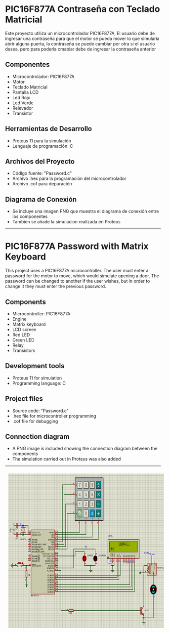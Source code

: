 # PIC16F877A Contraseña con Teclado Matricial

Este proyecto utiliza un microcontrolador PIC16F877A, El usuario debe de ingresar una contraseña para que el motor se pueda mover lo que simularia abrir alguna puerta, 
la contraseña se puede cambiar por otra si el usuario desea, pero para poderla cmabiar debe de ingresar la contraseña anterior 

## Componentes
- Microcontrolador: PIC16F877A
- Motor
- Teclado Matricial
- Pantalla LCD
- Led Rojo
- Led Verde
- Relevador
- Transistor

## Herramientas de Desarrollo
- Proteus 11 para la simulación
- Lenguaje de programación: C

## Archivos del Proyecto
- Código fuente: "Password.c"
- Archivo .hex para la programación del microcontrolador
- Archivo .cof para depuración

## Diagrama de Conexión
- Se incluye una imagen PNG que muestra el diagrama de conexión entre los componentes
- Tambien se añade la simulacion realizada en Proteus

-------------------------------

# PIC16F877A Password with Matrix Keyboard

This project uses a PIC16F877A microcontroller. The user must enter a password for the motor to move, which would simulate opening a door.
The password can be changed to another if the user wishes, but in order to change it they must enter the previous password.

## Components
- Microcontroller: PIC16F877A
- Engine
- Matrix keyboard
- LCD screen
- Red LED
- Green LED
- Relay
- Transistors

## Development tools
- Proteus 11 for simulation
- Programming language: C

## Project files
- Source code: "Password.c"
- .hex file for microcontroller programming
- .cof file for debugging

## Connection diagram
- A PNG image is included showing the connection diagram between the components
- The simulation carried out in Proteus was also added
  
-------------------------------

<p align="center" >
<img width="800px" height="500px" style="margin: 10px" src="./Diagram_Password.png"> 
</p>
